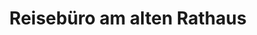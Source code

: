 ---
title: "Reisebüro am alten Rathaus"
url: /lorsch/reisebuero-am-alten-rathaus/
shop: Reisebüro
---
